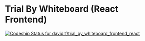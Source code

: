 # Trial By Whiteboard (React Frontend)
[ ![Codeship Status for davidrf/trial_by_whiteboard_frontend_react](https://codeship.com/projects/05884c90-35d7-0134-6379-6a5f31873f90/status?branch=master)](https://codeship.com/projects/165361)
